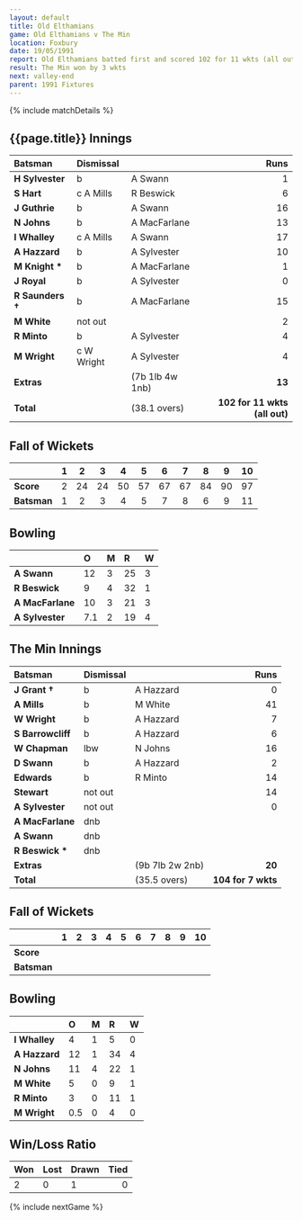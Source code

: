 ```yaml
---
layout: default
title: Old Elthamians
game: Old Elthamians v The Min
location: Foxbury
date: 19/05/1991
report: Old Elthamians batted first and scored 102 for 11 wkts (all out). The Min made 104 for 7 wkts in reply
result: The Min won by 3 wkts
next: valley-end
parent: 1991 Fixtures
---
```


{% include matchDetails %}

## {{page.title}} Innings

| Batsman | Dismissal |  | Runs |
|:---|:---|---|---:|
| **H Sylvester** | b | A Swann | 1 | 
| **S Hart** | c A Mills | R Beswick | 6 | 
| **J Guthrie** | b | A Swann | 16 | 
| **N Johns** | b | A MacFarlane | 13 | 
| **I Whalley** | c A Mills | A Swann | 17 | 
| **A Hazzard** | b | A Sylvester | 10 |
| **M Knight &#42;** | b | A MacFarlane | 1 | 
| **J Royal** | b | A Sylvester | 0 |
| **R Saunders &#8224;** | b | A MacFarlane | 15 | 
| **M White** | not out |  | 2 | 
| **R Minto** | b |  A Sylvester| 4 |
| **M Wright** | c W Wright | A Sylvester | 4 |
| **Extras** | | (7b 1lb 4w 1nb) | **13** | 
| **Total** | | (38.1 overs) | **102 for 11 wkts (all out)** | 

## Fall of Wickets

| | 1 | 2 | 3 | 4 | 5 | 6 | 7 | 8 | 9 | 10 |
|---|:---:|:---:|:---:|:---:|:---:|:---:|:---:|:---:|:---:|:---:|
| **Score** | 2 | 24 | 24 | 50 | 57 | 67 | 67 | 84 | 90 | 97 | 102 |
| **Batsman** | 1 | 2 | 3 | 4 | 5 | 7 | 8 | 6 | 9 | 11 | 12 |

## Bowling

| | O | M | R | W |
|---|:---|:---|:---|:---|
| **A Swann** | 12 | 3 | 25 | 3 | 
| **R Beswick** | 9 | 4 | 32 | 1 | 
| **A MacFarlane** | 10 | 3 | 21 | 3 | 
| **A Sylvester** | 7.1 | 2 | 19 | 4 | 

## The Min Innings

| Batsman | Dismissal |  | Runs |
|:---|:---|---|---:|
| **J Grant &#8224;** | b | A Hazzard | 0 | 
| **A Mills** | b | M White | 41 | 
| **W Wright** | b | A Hazzard | 7 | 
| **S Barrowcliff** | b | A Hazzard | 6 | 
| **W Chapman** | lbw | N Johns | 16 | 
| **D Swann** | b | A Hazzard | 2 | 
| **Edwards** | b | R Minto | 14 | 
| **Stewart** | not out |  | 14 | 
| **A Sylvester** | not out |  | 0 | 
| **A MacFarlane** | dnb |  |  |
| **A Swann** | dnb |  |  | 
| **R Beswick &#42;** | dnb |  |  |
| **Extras** | | (9b 7lb 2w 2nb) | **20** | 
| **Total** | | (35.5 overs) | **104 for 7 wkts** | 

## Fall of Wickets

| | 1 | 2 | 3 | 4 | 5 | 6 | 7 | 8 | 9 | 10 |
|---|:---:|:---:|:---:|:---:|:---:|:---:|:---:|:---:|:---:|:---:|
| **Score** |  |  |  |  |  |  |  |  |  |  |
| **Batsman** |  |  |  |  |  |  |  |  |  |  |

## Bowling

| | O | M | R | W |
|---|:---|:---|:---|:---|
| **I Whalley** | 4 | 1 | 5 | 0 | 
| **A Hazzard** | 12 | 1 | 34 | 4 | 
| **N Johns** | 11 | 4 | 22 | 1 | 
| **M White** | 5 | 0 | 9 | 1 |
| **R Minto** | 3 | 0 | 11 | 1 | 
| **M Wright** | 0.5 | 0 | 4 | 0 | 

## Win/Loss Ratio

| Won | Lost | Drawn | Tied |
|:---|:---|:---|---:|
| 2 | 0 | 1 | 0 |

{% include nextGame %}